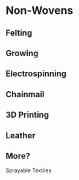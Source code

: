 # Non-Wovens

## Felting 

## Growing

## Electrospinning

## Chainmail

## 3D Printing



## Leather

## More?

Sprayable Textiles





